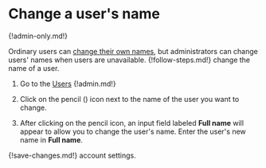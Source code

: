 # Change a user's name

{!admin-only.md!}

Ordinary users can [change their own names](/help/change-your-name), but
administrators can change users' names when users are
unavailable. {!follow-steps.md!} change the name of a user.

1. Go to the [Users](/#organization/user-list-admin)
{!admin.md!}

2. Click on the pencil (<i class="icon-vector-pencil"></i>) icon next to
the name of the user you want to change.

3. After clicking on the pencil icon, an input field labeled **Full name** will
appear to allow you to change the user's name. Enter the user's new name in
**Full name**.

{!save-changes.md!} account settings.
